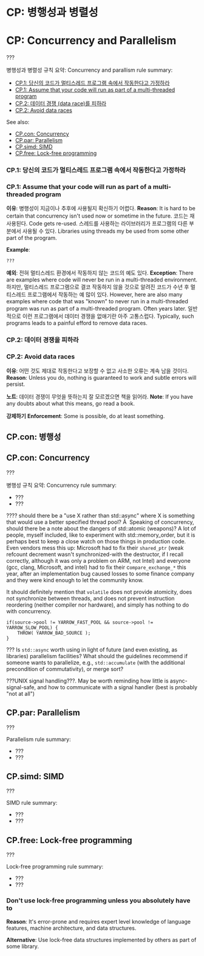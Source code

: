 # CP: 병행성과 병렬성
# CP: Concurrency and Parallelism

???

병행성과 병렬성 규칙 요약:
Concurrency and parallism rule summary:

* [CP.1: 당신의 코드가 멀티스레드 프로그램 속에서 작동한다고 가정하라](#Rconc-multi)
* [CP.1: Assume that your code will run as part of a multi-threaded program](#Rconc-multi)
* [CP.2: 데이터 경쟁 (data race)를 피하라](#Rconc-races)
* [CP.2: Avoid data races](#Rconc-races)

See also:

* [CP.con: Concurrency](#SScp-con)
* [CP.par: Parallelism](#SScp-par)
* [CP.simd: SIMD](#SScp-simd)
* [CP.free: Lock-free programming](#SScp-free)


<a name="Rconc-multi"></a>
### CP.1: 당신의 코드가 멀티스레드 프로그램 속에서 작동한다고 가정하라
### CP.1: Assume that your code will run as part of a multi-threaded program

**이유**: 병행성이 지금이나 추후에 사용될지 확신하기 어렵다.
**Reason**: It is hard to be certain that concurrency isn't used now or sometime in the future.
코드는 재사용된다.
Code gets re-used.
스레드를 사용하는 라이브러리가 프로그램의 다른 부분에서 사용될 수 있다.
Libraries using threads my be used from some other part of the program.

**Example**:

	???

**예외**: 전혀 멀티스레드 환경에서 작동하지 않는 코드의 예도 있다.
**Exception**: There are examples where code will never be run in a multi-threaded environment.
하지만, 멀티스레드 프로그램으로 결코 작동하지 않을 것으로 알려진 코드가 수년 후 멀티스레드 프로그램에서 작동하는 예 많이 있다.
However, here are also many examples where code that was "known" to never run in a multi-threaded program
was run as part of a multi-threaded program. Often years later.
일반적으로 이런 프로그램에서 데이터 경쟁을 없애기란 아주 고통스럽다.
Typically, such programs leads to a painful efford to remove data races.

<a name="Rconc-races"></a>
### CP.2: 데이터 경쟁을 피하라
### CP.2: Avoid data races

**이유**: 어떤 것도 제대로 작동한다고 보장할 수 없고 사소한 오류는 계속 남을 것이다.
**Reason**: Unless you do, nothing is guaranteed to work and subtle errors will persist.

**노트**: 데이터 경쟁이 무엇을 뜻하는지 잘 모르겠으면 책을 읽어라.
**Note**: If you have any doubts about what this means, go read a book.

**강제하기**
**Enforcement**: Some is possible, do at least something.


<a name="SScp-con"></a>
## CP.con: 병행성
## CP.con: Concurrency

???

병행성 규칙 요약:
Concurrency rule summary:

* ???
* ???

???? should there be a "use X rather than std::async" where X is something that would use a better specified thread pool?
Â 
Speaking of concurrency, should there be a note about the dangers of std::atomic (weapons)?
A lot of people, myself included, like to experiment with std::memory_order, but it is perhaps best to keep a close watch on those things in production code.
Even vendors mess this up: Microsoft had to fix their `shared_ptr`
(weak refcount decrement wasn't synchronized-with the destructor, if I recall correctly, although it was only a problem on ARM, not Intel)
and everyone (gcc, clang, Microsoft, and intel) had to fix their c`ompare_exchange_*` this year,
after an implementation bug caused losses to some finance company and they were kind enough to let the community know.

It should definitely mention that `volatile` does not provide atomicity, does not synchronize between threads, and does not prevent instruction reordering (neither compiler nor hardware), and simply has nothing to do with concurrency.

	if(source->pool != YARROW_FAST_POOL && source->pool != YARROW_SLOW_POOL) {
		THROW( YARROW_BAD_SOURCE );
	}
	
??? Is `std::async` worth using in light of future (and even existing, as libraries) parallelism facilities? What should the guidelines recommend if someone wants to parallelize, e.g., `std::accumulate` (with the additional precondition of commutativity), or merge sort?

???UNIX signal handling???. May be worth reminding how little is async-signal-safe, and how to communicate with a signal handler (best is probably "not at all")


<a name="SScp-par"></a>
## CP.par: Parallelism

???

Parallelism rule summary:

* ???
* ???


<a name="SScp-simd"></a>
## CP.simd: SIMD

???

SIMD rule summary:

* ???
* ???

<a name="SScp-free"></a>
## CP.free: Lock-free programming

???

Lock-free programming rule summary:

* ???
* ???

### <a name="Rconc">Don't use lock-free programming unless you absolutely have to</a>

**Reason**: It's error-prone and requires expert level knowledge of language features, machine architecture, and data structures.

**Alternative**: Use lock-free data structures implemented by others as part of some library.